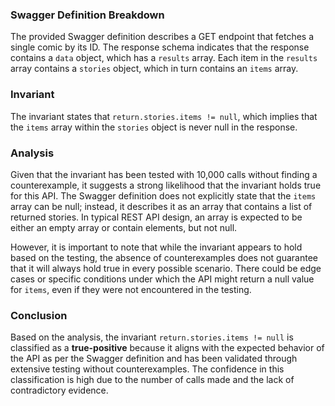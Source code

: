 ### Swagger Definition Breakdown
The provided Swagger definition describes a GET endpoint that fetches a single comic by its ID. The response schema indicates that the response contains a `data` object, which has a `results` array. Each item in the `results` array contains a `stories` object, which in turn contains an `items` array.

### Invariant
The invariant states that `return.stories.items != null`, which implies that the `items` array within the `stories` object is never null in the response.

### Analysis
Given that the invariant has been tested with 10,000 calls without finding a counterexample, it suggests a strong likelihood that the invariant holds true for this API. The Swagger definition does not explicitly state that the `items` array can be null; instead, it describes it as an array that contains a list of returned stories. In typical REST API design, an array is expected to be either an empty array or contain elements, but not null. 

However, it is important to note that while the invariant appears to hold based on the testing, the absence of counterexamples does not guarantee that it will always hold true in every possible scenario. There could be edge cases or specific conditions under which the API might return a null value for `items`, even if they were not encountered in the testing.

### Conclusion
Based on the analysis, the invariant `return.stories.items != null` is classified as a **true-positive** because it aligns with the expected behavior of the API as per the Swagger definition and has been validated through extensive testing without counterexamples. The confidence in this classification is high due to the number of calls made and the lack of contradictory evidence.
